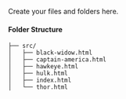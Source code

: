 Create your files and folders here.

#### Folder Structure
```shell
├── src/
│   ├── black-widow.html
│   ├── captain-america.html
│   ├── hawkeye.html
│   ├── hulk.html
│   ├── index.html
│   └── thor.html
```
